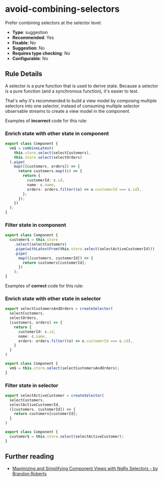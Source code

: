 # avoid-combining-selectors

Prefer combining selectors at the selector level.

- **Type**: suggestion
- **Recommended**: Yes
- **Fixable**: No
- **Suggestion**: No
- **Requires type checking**: No
- **Configurable**: No

<!-- Everything above this generated, do not edit -->
<!-- MANUAL-DOC:START -->

## Rule Details

A selector is a pure function that is used to derive state.
Because a selector is a pure function (and a synchronous function), it's easier to test.

That's why it's recommended to build a view model by composing multiple selectors into one selector, instead of consuming multiple selector observable streams to create a view model in the component.

Examples of **incorrect** code for this rule:

### Enrich state with other state in component

```ts
export class Component {
  vm$ = combineLatest(
    this.store.select(selectCustomers),
    this.store.select(selectOrders)
  ).pipe(
    map(([customers, orders]) => {
      return customers.map((c) => {
        return {
          customerId: c.id,
          name: c.name,
          orders: orders.filter((o) => o.customerId === c.id),
        };
      });
    })
  );
}
```

### Filter state in component

```ts
export class Component {
  customer$ = this.store
    .select(selectCustomers)
    .pipe(withLatestFrom(this.store.select(selectActiveCustomerId)))
    .pipe(
      map(([customers, customerId]) => {
        return customers[customerId];
      })
    );
}
```

Examples of **correct** code for this rule:

### Enrich state with other state in selector

```ts
export selectCustomersAndOrders = createSelector(
  selectCustomers,
  selectOrders,
  (customers, orders) => {
    return {
      customerId: c.id,
      name: c.name,
      orders: orders.filter((o) => o.customerId === c.id),
    }
  }
)

export class Component {
  vm$ = this.store.select(selectCustomersAndOrders);
}
```

### Filter state in selector

```ts
export selectActiveCustomer = createSelector(
  selectCustomers,
  selectActiveCustomerId,
  ([customers, customerId]) => {
    return customers[customerId];
  }
)

export class Component {
  customer$ = this.store.select(selectActiveCustomer);
}
```

## Further reading

- [Maximizing and Simplifying Component Views with NgRx Selectors - by Brandon Roberts](https://brandonroberts.dev/blog/posts/2020-12-14-maximizing-simplifying-component-views-ngrx-selectors/#building-view-models)

